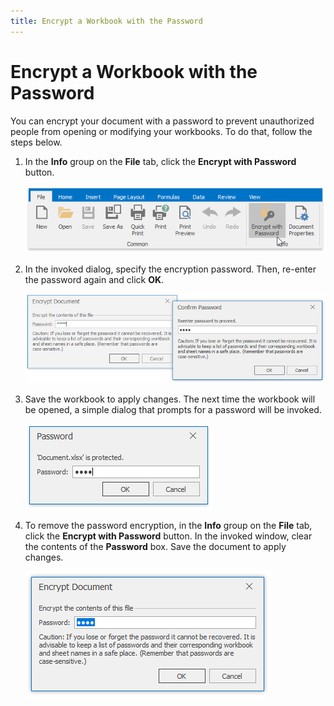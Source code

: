 ```yaml
---
title: Encrypt a Workbook with the Password
---
```

# Encrypt a Workbook with the Password
You can encrypt your document with a password to prevent unauthorized people from opening or modifying your workbooks. To do that, follow the steps below.
1. In the **Info** group on the **File** tab, click the **Encrypt with Password** button. 
	
	![Spreadsheet_Protection_Encryption_Ribbon](../../../images/Img126755.png)
2. In the invoked dialog, specify the encryption password. Then, re-enter the password again and click **OK**. 
	
	![Spreadsheet_Protection_Encryption_Dialog](../../../images/Img126756.png)
3. Save the workbook to apply changes. The next time the workbook will be opened, a simple dialog that prompts for a password will be invoked. 
	
	![Spreadsheet_Protection_Encryption_PasswordRequest](../../../images/Img126757.png)
4. To remove the password encryption, in the **Info** group on the **File** tab, click the **Encrypt with Password** button. In the invoked window, clear the contents of the **Password** box. Save the document to apply changes. 
	
	![Spreadsheet_Encryption_Remove](../../../images/Img126862.png)